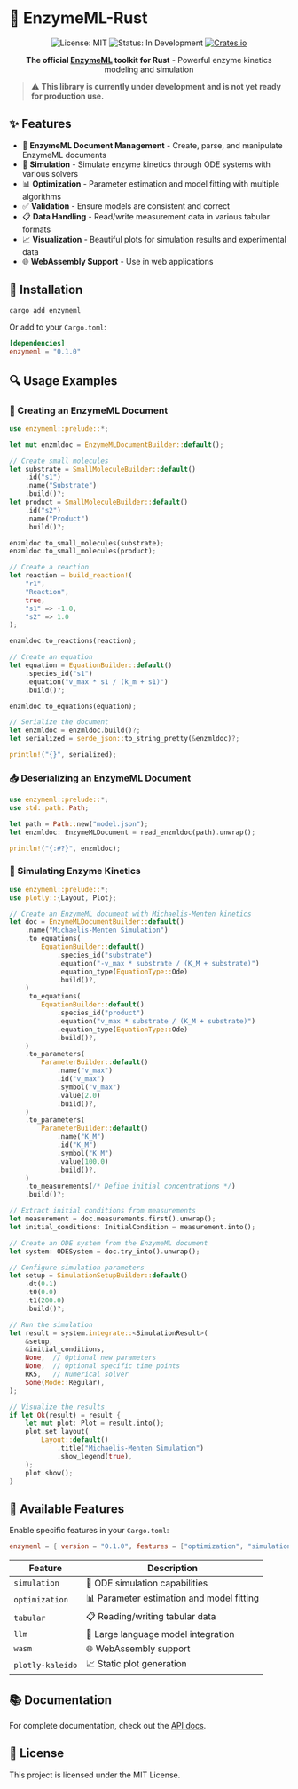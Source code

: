 # 🧪 EnzymeML-Rust

<div align="center">

![License: MIT](https://img.shields.io/badge/License-MIT-yellow.svg)
![Status: In Development](https://img.shields.io/badge/Status-In%20Development-blue)
[![Crates.io](https://img.shields.io/crates/v/enzymeml.svg)](https://crates.io/crates/enzymeml)

**The official [EnzymeML](https://enzymeml.org) toolkit for Rust** - Powerful enzyme kinetics modeling and simulation

</div>

> ⚠️ **This library is currently under development and is not yet ready for production use.**

## ✨ Features

- 📄 **EnzymeML Document Management** - Create, parse, and manipulate EnzymeML documents
- 🧮 **Simulation** - Simulate enzyme kinetics through ODE systems with various solvers
- 📊 **Optimization** - Parameter estimation and model fitting with multiple algorithms
- ✅ **Validation** - Ensure models are consistent and correct
- 📋 **Data Handling** - Read/write measurement data in various tabular formats
- 📈 **Visualization** - Beautiful plots for simulation results and experimental data
- 🌐 **WebAssembly Support** - Use in web applications

## 🚀 Installation

```bash
cargo add enzymeml
```

Or add to your `Cargo.toml`:

```toml
[dependencies]
enzymeml = "0.1.0"
```

## 🔍 Usage Examples

### 🧪 Creating an EnzymeML Document

```rust
use enzymeml::prelude::*;

let mut enzmldoc = EnzymeMLDocumentBuilder::default();

// Create small molecules
let substrate = SmallMoleculeBuilder::default()
    .id("s1")
    .name("Substrate")
    .build()?;
let product = SmallMoleculeBuilder::default()
    .id("s2")
    .name("Product")
    .build()?;

enzmldoc.to_small_molecules(substrate);
enzmldoc.to_small_molecules(product);

// Create a reaction
let reaction = build_reaction!(
    "r1",
    "Reaction",
    true,
    "s1" => -1.0,
    "s2" => 1.0
);

enzmldoc.to_reactions(reaction);

// Create an equation
let equation = EquationBuilder::default()
    .species_id("s1")
    .equation("v_max * s1 / (k_m + s1)")
    .build()?;

enzmldoc.to_equations(equation);

// Serialize the document
let enzmldoc = enzmldoc.build()?;
let serialized = serde_json::to_string_pretty(&enzmldoc)?;

println!("{}", serialized);
```

### 📥 Deserializing an EnzymeML Document

```rust
use enzymeml::prelude::*;
use std::path::Path;

let path = Path::new("model.json");
let enzmldoc: EnzymeMLDocument = read_enzmldoc(path).unwrap();

println!("{:#?}", enzmldoc);
```

### 🧮 Simulating Enzyme Kinetics

```rust
use enzymeml::prelude::*;
use plotly::{Layout, Plot};

// Create an EnzymeML document with Michaelis-Menten kinetics
let doc = EnzymeMLDocumentBuilder::default()
    .name("Michaelis-Menten Simulation")
    .to_equations(
        EquationBuilder::default()
            .species_id("substrate")
            .equation("-v_max * substrate / (K_M + substrate)")
            .equation_type(EquationType::Ode)
            .build()?,
    )
    .to_equations(
        EquationBuilder::default()
            .species_id("product")
            .equation("v_max * substrate / (K_M + substrate)")
            .equation_type(EquationType::Ode)
            .build()?,
    )
    .to_parameters(
        ParameterBuilder::default()
            .name("v_max")
            .id("v_max")
            .symbol("v_max")
            .value(2.0)
            .build()?,
    )
    .to_parameters(
        ParameterBuilder::default()
            .name("K_M")
            .id("K_M")
            .symbol("K_M")
            .value(100.0)
            .build()?,
    )
    .to_measurements(/* Define initial concentrations */)
    .build()?;

// Extract initial conditions from measurements
let measurement = doc.measurements.first().unwrap();
let initial_conditions: InitialCondition = measurement.into();

// Create an ODE system from the EnzymeML document
let system: ODESystem = doc.try_into().unwrap();

// Configure simulation parameters
let setup = SimulationSetupBuilder::default()
    .dt(0.1)
    .t0(0.0)
    .t1(200.0)
    .build()?;

// Run the simulation
let result = system.integrate::<SimulationResult>(
    &setup,
    &initial_conditions,
    None,  // Optional new parameters
    None,  // Optional specific time points
    RK5,   // Numerical solver
    Some(Mode::Regular),
);

// Visualize the results
if let Ok(result) = result {
    let mut plot: Plot = result.into();
    plot.set_layout(
        Layout::default()
            .title("Michaelis-Menten Simulation")
            .show_legend(true),
    );
    plot.show();
}
```

## 🧩 Available Features

Enable specific features in your `Cargo.toml`:

```toml
enzymeml = { version = "0.1.0", features = ["optimization", "simulation"] }
```

| Feature          | Description                              |
| ---------------- | ---------------------------------------- |
| `simulation`     | 🧮 ODE simulation capabilities            |
| `optimization`   | 📊 Parameter estimation and model fitting |
| `tabular`        | 📋 Reading/writing tabular data           |
| `llm`            | 🤖 Large language model integration       |
| `wasm`           | 🌐 WebAssembly support                    |
| `plotly-kaleido` | 📈 Static plot generation                 |

## 📚 Documentation

For complete documentation, check out the [API docs](https://docs.rs/enzymeml).

## 📜 License

This project is licensed under the MIT License.
